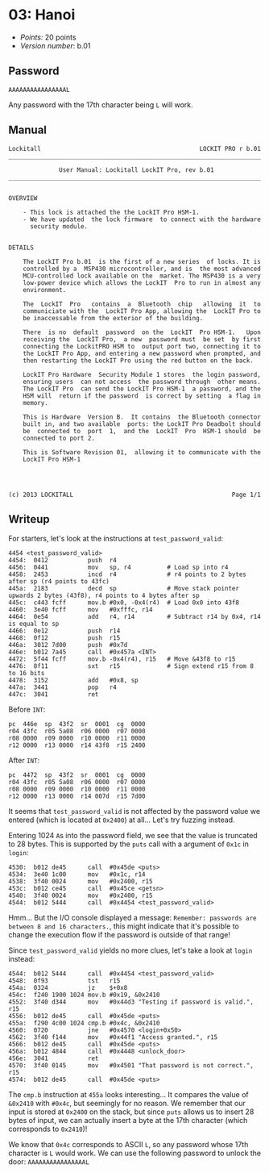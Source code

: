 # 03: Hanoi

- _Points:_ 20 points
- _Version number_: b.01

## Password

```
AAAAAAAAAAAAAAAAL
```

Any password with the 17th character being `L` will work.

## Manual

```
Lockitall                                            LOCKIT PRO r b.01
______________________________________________________________________

              User Manual: Lockitall LockIT Pro, rev b.01
______________________________________________________________________


OVERVIEW

    - This lock is attached the the LockIT Pro HSM-1.
    - We have updated  the lock firmware  to connect with the hardware
      security module.


DETAILS

    The LockIT Pro b.01  is the first of a new series  of locks. It is
    controlled by a  MSP430 microcontroller, and is  the most advanced
    MCU-controlled lock available on the  market. The MSP430 is a very
    low-power device which allows the LockIT  Pro to run in almost any
    environment.

    The  LockIT  Pro   contains  a  Bluetooth  chip   allowing  it  to
    communiciate with the  LockIT Pro App, allowing the  LockIT Pro to
    be inaccessable from the exterior of the building.

    There  is no  default  password  on the  LockIT  Pro HSM-1.   Upon
    receiving the  LockIT Pro,  a new  password must  be set  by first
    connecting the LockitPRO HSM to  output port two, connecting it to
    the LockIT Pro App, and entering a new password when prompted, and
    then restarting the LockIT Pro using the red button on the back.

    LockIT Pro Hardware  Security Module 1 stores  the login password,
    ensuring users  can not access  the password through  other means.
    The LockIT Pro  can send the LockIT Pro HSM-1  a password, and the
    HSM will  return if the password  is correct by setting  a flag in
    memory.

    This is Hardware  Version B.  It contains  the Bluetooth connector
    built in, and two available  ports: the LockIT Pro Deadbolt should
    be  connected to  port  1,  and the  LockIT  Pro  HSM-1 should  be
    connected to port 2.

    This is Software Revision 01,  allowing it to communicate with the
    LockIT Pro HSM-1




(c) 2013 LOCKITALL                                            Page 1/1
```

## Writeup

For starters, let's look at the instructions at `test_password_valid`:

```
4454 <test_password_valid>
4454:  0412           push  r4
4456:  0441           mov   sp, r4          # Load sp into r4
4458:  2453           incd  r4              # r4 points to 2 bytes after sp (r4 points to 43fc)
445a:  2183           decd  sp              # Move stack pointer upwards 2 bytes (43f8), r4 points to 4 bytes after sp
445c:  c443 fcff      mov.b #0x0, -0x4(r4)  # Load 0x0 into 43f8
4460:  3e40 fcff      mov   #0xfffc, r14
4464:  0e54           add   r4, r14         # Subtract r14 by 0x4, r14 is equal to sp
4466:  0e12           push  r14
4468:  0f12           push  r15
446a:  3012 7d00      push  #0x7d
446e:  b012 7a45      call  #0x457a <INT>
4472:  5f44 fcff      mov.b -0x4(r4), r15   # Move &43f8 to r15
4476:  8f11           sxt   r15             # Sign extend r15 from 8 to 16 bits
4478:  3152           add   #0x8, sp
447a:  3441           pop   r4
447c:  3041           ret
```

Before `INT`:

```
pc  446e  sp  43f2  sr  0001  cg  0000
r04 43fc  r05 5a08  r06 0000  r07 0000
r08 0000  r09 0000  r10 0000  r11 0000
r12 0000  r13 0000  r14 43f8  r15 2400
```

After `INT`:

```
pc  4472  sp  43f2  sr  0001  cg  0000
r04 43fc  r05 5a08  r06 0000  r07 0000
r08 0000  r09 0000  r10 0000  r11 0000
r12 0000  r13 0000  r14 007d  r15 7d00
```

It seems that `test_password_valid` is not affected by the password value we entered (which is located at `0x2400`) at all... Let's try fuzzing instead.

Entering 1024 `A`s into the password field, we see that the value is truncated to 28 bytes. This is supported by the `puts` call with a argument of `0x1c` in `login`:

```
4530:  b012 de45      call  #0x45de <puts>
4534:  3e40 1c00      mov   #0x1c, r14
4538:  3f40 0024      mov   #0x2400, r15
453c:  b012 ce45      call  #0x45ce <getsn>
4540:  3f40 0024      mov   #0x2400, r15
4544:  b012 5444      call  #0x4454 <test_password_valid>
```

Hmm... But the I/O console displayed a message: `Remember: passwords are between 8 and 16 characters.`, this might indicate that it's possible to change the execution flow if the password is outside of that range!

Since `test_password_valid` yields no more clues, let's take a look at `login` instead:

```
4544:  b012 5444      call  #0x4454 <test_password_valid>
4548:  0f93           tst   r15
454a:  0324           jz    $+0x8
454c:  f240 1900 1024 mov.b #0x19, &0x2410
4552:  3f40 d344      mov   #0x44d3 "Testing if password is valid.", r15
4556:  b012 de45      call  #0x45de <puts>
455a:  f290 4c00 1024 cmp.b #0x4c, &0x2410
4560:  0720           jne   #0x4570 <login+0x50>
4562:  3f40 f144      mov   #0x44f1 "Access granted.", r15
4566:  b012 de45      call  #0x45de <puts>
456a:  b012 4844      call  #0x4448 <unlock_door>
456e:  3041           ret
4570:  3f40 0145      mov   #0x4501 "That password is not correct.", r15
4574:  b012 de45      call  #0x45de <puts>
```

The `cmp.b` instruction at `455a` looks interesting... It compares the value of `&0x2410` with `#0x4c`, but seemingly for no reason. We remember that our input is stored at `0x2400` on the stack, but since `puts` allows us to insert 28 bytes of input, we can actually insert a byte at the 17th character (which corresponds to `0x2410`)!

We know that `0x4c` corresponds to ASCII `L`, so any password whose 17th character is `L` would work. We can use the following password to unlock the door: `AAAAAAAAAAAAAAAAL`
